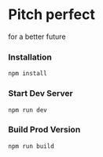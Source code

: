 # Pitch perfect

for a better future

### Installation

```
npm install
```

### Start Dev Server

```
npm run dev
```

### Build Prod Version

```
npm run build
